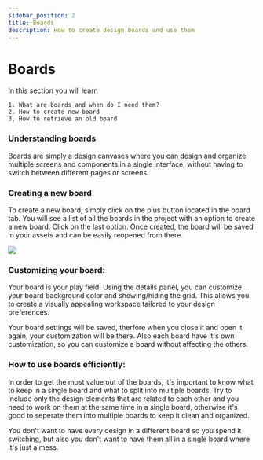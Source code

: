 ```yaml
---
sidebar_position: 2
title: Boards
description: How to create design boards and use them  
---
```


# Boards

In this section you will learn
```
1. What are boards and when do I need them?
2. How to create new board
3. How to retrieve an old board

```

### Understanding boards

Boards are simply a design canvases where you can design and organize multiple screens and components in a single interface, without having to switch between different pages or screens.

### Creating a new board

To create a new board, simply click on the plus button located in the board tab. You will see a list of all the boards in the project with an option to create a new board. Click on the last option. Once created, the board will be saved in your assets and can be easily reopened from there.

![](./img/boards.gif)


### Customizing your board:

Your board is your play field! Using the details panel, you can customize your board background color and showing/hiding the grid. This allows you to create a visually appealing workspace tailored to your design preferences.

Your board settings will be saved, therfore when you close it and open it again, your customization will be there. Also each board have it's own customization, so you can customize a board without affecting the others.

 
### How to use boards efficiently:

In order to get the most value out of the boards, it's important to know what to keep in a single board and what to split into multiple boards. Try to include only the design elements that are related to each other and you need to work on them at the same time in a single board, otherwise it's good to seperate them into multiple boards to keep it clean and organized. 

You don't want to have every design in a different board so you spend it switching, but also you don't want to have them all in a single board where it's just a mess.


